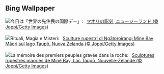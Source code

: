 ## Bing Wallpaper
![](https://www.bing.com/th?id=OHR.MaoriRock_JA-JP1260630406_UHD.jpg&w=1000)今日は「世界の先住民の国際デー」:&nbsp;&ensp;[マオリの彫刻, ニュージーランド (© Joppi/Getty Images)](https://www.bing.com/th?id=OHR.MaoriRock_JA-JP1260630406_UHD.jpg)
<br><br/>
![](https://www.bing.com/th?id=OHR.MaoriRock_IT-IT5330765111_UHD.jpg&w=1000)Rituali, Magia e Misteri:&nbsp;&ensp;[Sculture rupestri di Ngātoroirangi Mine Bay Māori sul lago Taupō, Nuova Zelanda (© Joppi/Getty Images)](https://www.bing.com/th?id=OHR.MaoriRock_IT-IT5330765111_UHD.jpg)
<br><br/>
![](https://www.bing.com/th?id=OHR.MaoriRock_FR-FR6352219710_UHD.jpg&w=1000)La mémoire des premiers peuples gravée dans la roche:&nbsp;&ensp;[Sculptures rupestres maories de Mine Bay, Lac Taupō, Nouvelle-Zélande (© Joppi/Getty Images)](https://www.bing.com/th?id=OHR.MaoriRock_FR-FR6352219710_UHD.jpg)
<br><br/>
